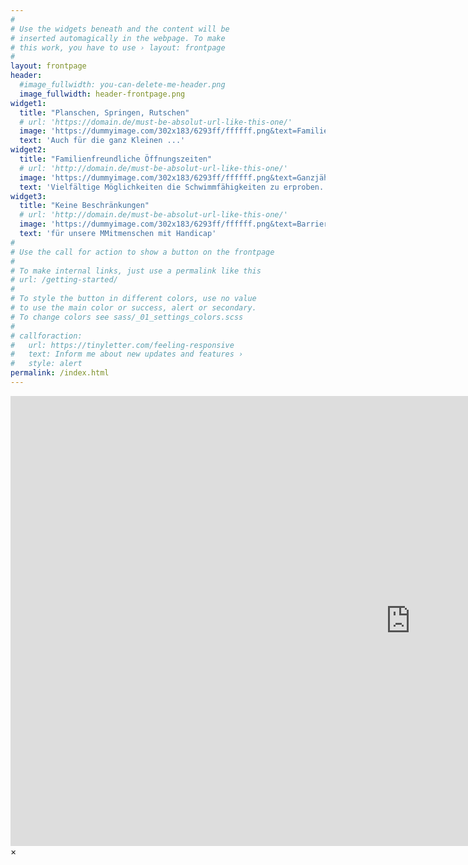 ```yaml
---
#
# Use the widgets beneath and the content will be
# inserted automagically in the webpage. To make
# this work, you have to use › layout: frontpage
#
layout: frontpage
header:
  #image_fullwidth: you-can-delete-me-header.png
  image_fullwidth: header-frontpage.png
widget1:
  title: "Planschen, Springen, Rutschen"
  # url: 'https://domain.de/must-be-absolut-url-like-this-one/'
  image: 'https://dummyimage.com/302x183/6293ff/ffffff.png&text=Familienbad'
  text: 'Auch für die ganz Kleinen ...'
widget2:
  title: "Familienfreundliche Öffnungszeiten"
  # url: 'http://domain.de/must-be-absolut-url-like-this-one/'
  image: 'https://dummyimage.com/302x183/6293ff/ffffff.png&text=Ganzjährig'
  text: 'Vielfältige Möglichkeiten die Schwimmfähigkeiten zu erproben...'
widget3:
  title: "Keine Beschränkungen"
  # url: 'http://domain.de/must-be-absolut-url-like-this-one/'
  image: 'https://dummyimage.com/302x183/6293ff/ffffff.png&text=Barrierefrei'
  text: 'für unsere MMitmenschen mit Handicap'
#
# Use the call for action to show a button on the frontpage
#
# To make internal links, just use a permalink like this
# url: /getting-started/
#
# To style the button in different colors, use no value
# to use the main color or success, alert or secondary.
# To change colors see sass/_01_settings_colors.scss
#
# callforaction:
#   url: https://tinyletter.com/feeling-responsive
#   text: Inform me about new updates and features ›
#   style: alert
permalink: /index.html
---
```

<div id="videoModal" class="reveal-modal large" data-reveal="">
  <div class="flex-video widescreen vimeo" style="display: block;">
    <iframe width="1280" height="720" src="https://www.youtube.com/embed/3b5zCFSmVvU" frameborder="0" allowfullscreen></iframe>
  </div>
  <a class="close-reveal-modal">&#215;</a>
</div>
